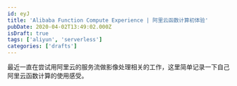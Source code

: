 ```yaml
---
id: eyJ
title: 'Alibaba Function Compute Experience | 阿里云函数计算初体验'
pubDate: 2020-04-02T13:49:02.000Z
isDraft: true
tags: ['aliyun', 'serverless']
categories: ['drafts']
---
```


最近一直在尝试用阿里云的服务流做影像处理相关的工作，这里简单记录一下自己阿里云函数计算的使用感受。
